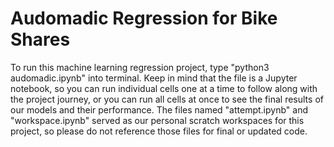 # Audomadic Regression for Bike Shares
To run this machine learning regression project, type "python3 audomadic.ipynb" into terminal. Keep in mind that the file is a Jupyter notebook, so you can run individual cells one at a time to follow along with the project journey, or you can run all cells at once to see the final results of our models and their performance. The files named "attempt.ipynb" and "workspace.ipynb" served as our personal scratch workspaces for this project, so please do not reference those files for final or updated code. 
